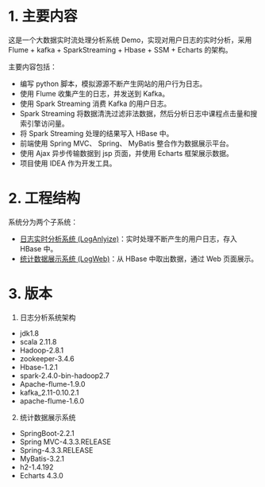 # 1. 主要内容
这是一个大数据实时流处理分析系统 Demo，实现对用户日志的实时分析，采用 Flume + kafka + SparkStreaming + Hbase + SSM + Echarts 的架构。

主要内容包括：
- 编写 python 脚本，模拟源源不断产生网站的用户行为日志。
- 使用 Flume 收集产生的日志，并发送到 Kafka。
- 使用 Spark Streaming 消费 Kafka 的用户日志。
- Spark Streaming 将数据清洗过滤非法数据，然后分析日志中课程点击量和搜索引擎访问量。
- 将 Spark Streaming 处理的结果写入 HBase 中。
- 前端使用 Spring MVC、 Spring、 MyBatis 整合作为数据展示平台。
- 使用 Ajax 异步传输数据到 jsp 页面，并使用 Echarts 框架展示数据。
- 项目使用 IDEA 作为开发工具。
  
# 2. 工程结构
系统分为两个子系统：
- [日志实时分析系统 (LogAnlyize)](LogAnalyize)：实时处理不断产生的用户日志，存入 HBase 中。
- [统计数据展示系统 (LogWeb)](LogWeb)：从 HBase 中取出数据，通过 Web 页面展示。

# 3. 版本

1. 日志分析系统架构
- jdk1.8
- scala 2.11.8
- Hadoop-2.8.1
- zookeeper-3.4.6
- Hbase-1.2.1
- spark-2.4.0-bin-hadoop2.7
- Apache-flume-1.9.0
- kafka_2.11-0.10.2.1
- apache-flume-1.6.0   


2. 统计数据展示系统
- SpringBoot-2.2.1
- Spring MVC-4.3.3.RELEASE
- Spring-4.3.3.RELEASE
- MyBatis-3.2.1
- h2-1.4.192
- Echarts 4.3.0